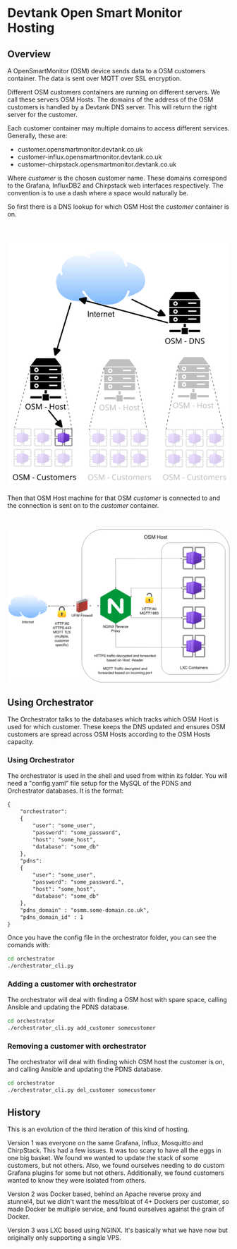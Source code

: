 # Devtank Open Smart Monitor Hosting

## Overview

A OpenSmartMonitor (OSM) device sends data to a OSM customers container. The data is sent over MQTT over SSL encryption.

Different OSM customers containers are running on different servers. We call these servers OSM Hosts.
The domains of the address of the OSM customers is handled by a Devtank DNS server.
This will return the right server for the customer.

Each customer container may multiple domains to access different services.
Generally, these are:

- customer.opensmartmonitor.devtank.co.uk
- customer-influx.opensmartmonitor.devtank.co.uk
- customer-chirpstack.opensmartmonitor.devtank.co.uk

Where *customer* is the chosen customer name.
These domains correspond to the Grafana, InfluxDB2 and Chirpstack web interfaces respectively.
The convention is to use a dash where a space would naturally be.

So first there is a DNS lookup for which OSM Host the *customer* container is on.

<br><p align="center"><img src="dns.png" width="640"/></p>

Then that OSM Host machine for that OSM *customer* is connected to and the connection is sent on to the *customer* container.

<br><p align="center"><img src="osm-architecture.png" width="750"/></p>


## Using Orchestrator

The Orchestrator talks to the databases which tracks which OSM Host is used for which customer. These keeps the DNS updated and ensures OSM customers are spread across OSM Hosts according to the OSM Hosts capacity.

### Using Orchestrator

The orchestrator is used in the shell and used from within its folder.
You will need a "config.yaml" file setup for the MySQL of the PDNS and Orchestrator databases.
It is the format:

    {
        "orchestrator":
        {
            "user": "some_user",
            "password": "some_password",
            "host": "some_host",
            "database": "some_db"
        },
        "pdns":
        {
            "user": "some_user",
            "password": "some_password.",
            "host": "some_host",
            "database": "some_db"
        },
        "pdns_domain" : "osmm.some-domain.co.uk",
        "pdns_domain_id" : 1
    }

Once you have the config file in the orchestrator folder, you can see the comands with:

```sh
cd orchestrator
./orchestrator_cli.py
```

### Adding a customer with orchestrator

The orchestrator will deal with finding a OSM host with spare space, calling Ansible and updating the PDNS database.

```sh
cd orchestrator
./orchestrator_cli.py add_customer somecustomer
```

### Removing a customer with orchestrator

The orchestrator will deal with finding which OSM host the customer is on, and calling Ansible and updating the PDNS database.
```sh
cd orchestrator
./orchestrator_cli.py del_customer somecustomer
```

## History

This is an evolution of the third iteration of this kind of hosting.

Version 1 was everyone on the same Grafana, Influx, Mosquitto and ChirpStack.
This had a few issues.
It was too scary to have all the eggs in one big basket.
We found we wanted to update the stack of some customers, but not others. Also, we found ourselves needing to do custom Grafana plugins for some but not others.
Additionally, we found customers wanted to know they were isolated from others.

Version 2 was Docker based, behind an Apache reverse proxy and stunnel4, but we didn't want the mess/bloat of 4+ Dockers per customer, so made Docker be multiple service, and found ourselves against the grain of Docker.

Version 3 was LXC based using NGINX. It's basically what we have now but originally only supporting a single VPS.

